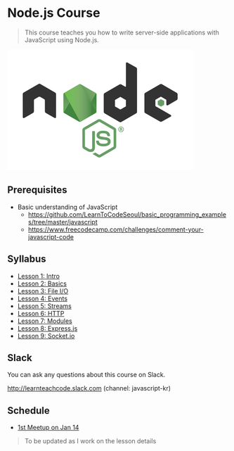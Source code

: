 # Node.js Course

> This course teaches you how to write server-side applications with JavaScript using Node.js.

![nodejs-logo](nodejs-logo.png)

## Prerequisites
- Basic understanding of JavaScript
	- https://github.com/LearnToCodeSeoul/basic_programming_examples/tree/master/javascript
	- https://www.freecodecamp.com/challenges/comment-your-javascript-code

## Syllabus
- [Lesson 1: Intro](/lesson1/)
- [Lesson 2: Basics](/lesson2/)
- [Lesson 3: File I/O](/lesson3/)
- [Lesson 4: Events](/lesson4/)
- [Lesson 5: Streams](/lesson5/)
- [Lesson 6: HTTP](/lesson6/)
- [Lesson 7: Modules](/lesson7/)
- [Lesson 8: Express.js](/lesson8/)
- [Lesson 9: Socket.io](/lesson9/)

## Slack

You can ask any questions about this course on Slack.

http://learnteachcode.slack.com (channel: javascript-kr)

## Schedule
- [1st Meetup on Jan 14](https://www.meetup.com/Learn-To-Code-Seoul/events/236563042/)

> To be updated as I work on the lesson details


